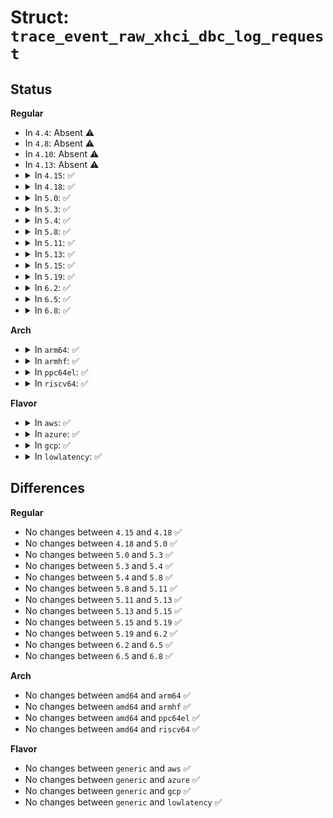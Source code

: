 # Struct: <code>trace_event_raw_xhci_dbc_log_request</code>

## Status
<b>Regular</b>
<ul>
<li>
In <code>4.4</code>: Absent ⚠️
</li>
<li>
In <code>4.8</code>: Absent ⚠️
</li>
<li>
In <code>4.10</code>: Absent ⚠️
</li>
<li>
In <code>4.13</code>: Absent ⚠️
</li>
<li>
<details>
<summary>In <code>4.15</code>: ✅</summary>

```c
struct trace_event_raw_xhci_dbc_log_request {
    struct trace_entry ent;
    struct dbc_request *req;
    bool dir;
    unsigned int actual;
    unsigned int length;
    int status;
    char __data[0];
};
```
</details>
</li>
<li>
<details>
<summary>In <code>4.18</code>: ✅</summary>

```c
struct trace_event_raw_xhci_dbc_log_request {
    struct trace_entry ent;
    struct dbc_request *req;
    bool dir;
    unsigned int actual;
    unsigned int length;
    int status;
    char __data[0];
};
```
</details>
</li>
<li>
<details>
<summary>In <code>5.0</code>: ✅</summary>

```c
struct trace_event_raw_xhci_dbc_log_request {
    struct trace_entry ent;
    struct dbc_request *req;
    bool dir;
    unsigned int actual;
    unsigned int length;
    int status;
    char __data[0];
};
```
</details>
</li>
<li>
<details>
<summary>In <code>5.3</code>: ✅</summary>

```c
struct trace_event_raw_xhci_dbc_log_request {
    struct trace_entry ent;
    struct dbc_request *req;
    bool dir;
    unsigned int actual;
    unsigned int length;
    int status;
    char __data[0];
};
```
</details>
</li>
<li>
<details>
<summary>In <code>5.4</code>: ✅</summary>

```c
struct trace_event_raw_xhci_dbc_log_request {
    struct trace_entry ent;
    struct dbc_request *req;
    bool dir;
    unsigned int actual;
    unsigned int length;
    int status;
    char __data[0];
};
```
</details>
</li>
<li>
<details>
<summary>In <code>5.8</code>: ✅</summary>

```c
struct trace_event_raw_xhci_dbc_log_request {
    struct trace_entry ent;
    struct dbc_request *req;
    bool dir;
    unsigned int actual;
    unsigned int length;
    int status;
    char __data[0];
};
```
</details>
</li>
<li>
<details>
<summary>In <code>5.11</code>: ✅</summary>

```c
struct trace_event_raw_xhci_dbc_log_request {
    struct trace_entry ent;
    struct dbc_request *req;
    bool dir;
    unsigned int actual;
    unsigned int length;
    int status;
    char __data[0];
};
```
</details>
</li>
<li>
<details>
<summary>In <code>5.13</code>: ✅</summary>

```c
struct trace_event_raw_xhci_dbc_log_request {
    struct trace_entry ent;
    struct dbc_request *req;
    bool dir;
    unsigned int actual;
    unsigned int length;
    int status;
    char __data[0];
};
```
</details>
</li>
<li>
<details>
<summary>In <code>5.15</code>: ✅</summary>

```c
struct trace_event_raw_xhci_dbc_log_request {
    struct trace_entry ent;
    struct dbc_request *req;
    bool dir;
    unsigned int actual;
    unsigned int length;
    int status;
    char __data[0];
};
```
</details>
</li>
<li>
<details>
<summary>In <code>5.19</code>: ✅</summary>

```c
struct trace_event_raw_xhci_dbc_log_request {
    struct trace_entry ent;
    struct dbc_request *req;
    bool dir;
    unsigned int actual;
    unsigned int length;
    int status;
    char __data[0];
};
```
</details>
</li>
<li>
<details>
<summary>In <code>6.2</code>: ✅</summary>

```c
struct trace_event_raw_xhci_dbc_log_request {
    struct trace_entry ent;
    struct dbc_request *req;
    bool dir;
    unsigned int actual;
    unsigned int length;
    int status;
    char __data[0];
};
```
</details>
</li>
<li>
<details>
<summary>In <code>6.5</code>: ✅</summary>

```c
struct trace_event_raw_xhci_dbc_log_request {
    struct trace_entry ent;
    struct dbc_request *req;
    bool dir;
    unsigned int actual;
    unsigned int length;
    int status;
    char __data[0];
};
```
</details>
</li>
<li>
<details>
<summary>In <code>6.8</code>: ✅</summary>

```c
struct trace_event_raw_xhci_dbc_log_request {
    struct trace_entry ent;
    struct dbc_request *req;
    bool dir;
    unsigned int actual;
    unsigned int length;
    int status;
    char __data[0];
};
```
</details>
</li>
</ul>
<b>Arch</b>
<ul>
<li>
<details>
<summary>In <code>arm64</code>: ✅</summary>

```c
struct trace_event_raw_xhci_dbc_log_request {
    struct trace_entry ent;
    struct dbc_request *req;
    bool dir;
    unsigned int actual;
    unsigned int length;
    int status;
    char __data[0];
};
```
</details>
</li>
<li>
<details>
<summary>In <code>armhf</code>: ✅</summary>

```c
struct trace_event_raw_xhci_dbc_log_request {
    struct trace_entry ent;
    struct dbc_request *req;
    bool dir;
    unsigned int actual;
    unsigned int length;
    int status;
    char __data[0];
};
```
</details>
</li>
<li>
<details>
<summary>In <code>ppc64el</code>: ✅</summary>

```c
struct trace_event_raw_xhci_dbc_log_request {
    struct trace_entry ent;
    struct dbc_request *req;
    bool dir;
    unsigned int actual;
    unsigned int length;
    int status;
    char __data[0];
};
```
</details>
</li>
<li>
<details>
<summary>In <code>riscv64</code>: ✅</summary>

```c
struct trace_event_raw_xhci_dbc_log_request {
    struct trace_entry ent;
    struct dbc_request *req;
    bool dir;
    unsigned int actual;
    unsigned int length;
    int status;
    char __data[0];
};
```
</details>
</li>
</ul>
<b>Flavor</b>
<ul>
<li>
<details>
<summary>In <code>aws</code>: ✅</summary>

```c
struct trace_event_raw_xhci_dbc_log_request {
    struct trace_entry ent;
    struct dbc_request *req;
    bool dir;
    unsigned int actual;
    unsigned int length;
    int status;
    char __data[0];
};
```
</details>
</li>
<li>
<details>
<summary>In <code>azure</code>: ✅</summary>

```c
struct trace_event_raw_xhci_dbc_log_request {
    struct trace_entry ent;
    struct dbc_request *req;
    bool dir;
    unsigned int actual;
    unsigned int length;
    int status;
    char __data[0];
};
```
</details>
</li>
<li>
<details>
<summary>In <code>gcp</code>: ✅</summary>

```c
struct trace_event_raw_xhci_dbc_log_request {
    struct trace_entry ent;
    struct dbc_request *req;
    bool dir;
    unsigned int actual;
    unsigned int length;
    int status;
    char __data[0];
};
```
</details>
</li>
<li>
<details>
<summary>In <code>lowlatency</code>: ✅</summary>

```c
struct trace_event_raw_xhci_dbc_log_request {
    struct trace_entry ent;
    struct dbc_request *req;
    bool dir;
    unsigned int actual;
    unsigned int length;
    int status;
    char __data[0];
};
```
</details>
</li>
</ul>

## Differences
<b>Regular</b>
<ul>
<li>
No changes between <code>4.15</code> and <code>4.18</code> ✅
</li>
<li>
No changes between <code>4.18</code> and <code>5.0</code> ✅
</li>
<li>
No changes between <code>5.0</code> and <code>5.3</code> ✅
</li>
<li>
No changes between <code>5.3</code> and <code>5.4</code> ✅
</li>
<li>
No changes between <code>5.4</code> and <code>5.8</code> ✅
</li>
<li>
No changes between <code>5.8</code> and <code>5.11</code> ✅
</li>
<li>
No changes between <code>5.11</code> and <code>5.13</code> ✅
</li>
<li>
No changes between <code>5.13</code> and <code>5.15</code> ✅
</li>
<li>
No changes between <code>5.15</code> and <code>5.19</code> ✅
</li>
<li>
No changes between <code>5.19</code> and <code>6.2</code> ✅
</li>
<li>
No changes between <code>6.2</code> and <code>6.5</code> ✅
</li>
<li>
No changes between <code>6.5</code> and <code>6.8</code> ✅
</li>
</ul>
<b>Arch</b>
<ul>
<li>
No changes between <code>amd64</code> and <code>arm64</code> ✅
</li>
<li>
No changes between <code>amd64</code> and <code>armhf</code> ✅
</li>
<li>
No changes between <code>amd64</code> and <code>ppc64el</code> ✅
</li>
<li>
No changes between <code>amd64</code> and <code>riscv64</code> ✅
</li>
</ul>
<b>Flavor</b>
<ul>
<li>
No changes between <code>generic</code> and <code>aws</code> ✅
</li>
<li>
No changes between <code>generic</code> and <code>azure</code> ✅
</li>
<li>
No changes between <code>generic</code> and <code>gcp</code> ✅
</li>
<li>
No changes between <code>generic</code> and <code>lowlatency</code> ✅
</li>
</ul>
